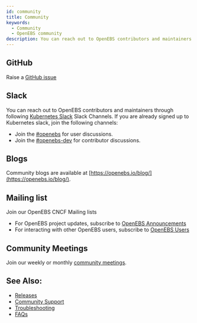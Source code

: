```yaml
---
id: community
title: Community
keywords:
  - Community
  - OpenEBS community
description: You can reach out to OpenEBS contributors and maintainers through Slack, GitHub, and mailing lists.
---
```


## GitHub

Raise a [GitHub issue](https://github.com/openebs/openebs/issues/new)

## Slack

You can reach out to OpenEBS contributors and maintainers through following [Kubernetes Slack](https://slack.k8s.io) Slack Channels. If you are already signed up to Kubernetes slack, join the following channels:

- Join the [#openebs](https://kubernetes.slack.com/messages/openebs/) for user discussions.
- Join the [#openebs-dev](https://cloud-native.slack.com/messages/openebs-dev/) for contributor discussions.

## Blogs

Community blogs are available at [https://openebs.io/blog/](https://openebs.io/blog/).

## Mailing list

Join our OpenEBS CNCF Mailing lists

- For OpenEBS project updates, subscribe to [OpenEBS Announcements](https://lists.cncf.io/g/cncf-openebs-announcements)
- For interacting with other OpenEBS users, subscribe to [OpenEBS Users](https://lists.cncf.io/g/cncf-openebs-users)

## Community Meetings

Join our weekly or monthly [community meetings](https://github.com/openebs/openebs/tree/master/community#community-meetings).

## See Also:

- [Releases](releases.md)
- [Community Support](community.md) 
- [Troubleshooting](../main/troubleshooting/)
- [FAQs](../main/faqs/faqs.md)

